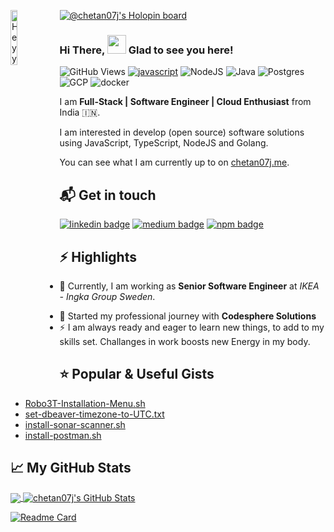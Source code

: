 [![@chetan07j's Holopin board](https://holopin.io/api/user/board?user=chetan07j)](https://holopin.io/@chetan07j)
<img align="left" src="hey.png" alt="Heyy" width="15%" />

### Hi There, <img src="https://raw.githubusercontent.com/iampavangandhi/iampavangandhi/master/gifs/Hi.gif" width="30px" >   Glad to see you here!

![GitHub Views](https://komarev.com/ghpvc/?username=Chetan07j&color=FAC151)
[![javascript](https://img.shields.io/badge/JavaScript-Fan-FAC151.svg?logo=javascript&logoWidth=20)][1]
![NodeJS](https://img.shields.io/badge/Node.js-6DA55F?logo=node.js&logoWidth=20&logoColor=white)
![Java](https://img.shields.io/badge/Java-ED8B00?logo=java&logoColor=white)
![Postgres](https://img.shields.io/badge/Postgres-%23316192?logo=postgresql&logoWidth=20&logoColor=white)
![GCP](https://img.shields.io/badge/Google_Cloud-4285F4?logo=google-cloud&logoColor=white)
![docker](https://img.shields.io/badge/Docker-2CA5E0?logo=docker&logoColor=white)


I am **Full-Stack | Software Engineer | Cloud Enthusiast** from India :india:.

I am interested in develop (open source) software solutions using JavaScript, TypeScript, NodeJS and Golang.

You can see what I am currently up to on [chetan07j.me][1].

## 📬 Get in touch

[![linkedin badge](https://img.shields.io/badge/Chetan_Patil-%230077B5?logo=linkedin&logoWidth=20)][2]
[![medium badge](https://img.shields.io/badge/Chetan_Patil-30302f?logo=medium&logoWidth=20)][3]
[![npm badge](https://img.shields.io/badge/npm-CB3837?logo=npm&logoColor=white)][4]


## :zap: Highlights

<ul>
 <li> <p class="text-align: justify;">🔭 Currently, I am working as <b>Senior Software Engineer</b></a> at <i>IKEA - Ingka Group Sweden</i>.</p></li>
 <li> 💼 Started my professional journey with <b>Codesphere Solutions</b></a> </li>
  <li> ⚡ I am always ready and eager to learn new things, to add to my skills set. Challanges in work boosts new Energy in my body.</li> 
</ul>

## :star: Popular & Useful Gists

- [Robo3T-Installation-Menu.sh](https://gist.github.com/Chetan07j/ef98f17a699c1ff2ef7c34903c3c0389)
- [set-dbeaver-timezone-to-UTC.txt](https://gist.github.com/Chetan07j/7ef4b82099f54ab4791068a0f47f480e)
- [install-sonar-scanner.sh](https://gist.github.com/Chetan07j/85e80d2a17c4d2d75172bf378efe93b9)
- [install-postman.sh](https://gist.github.com/Chetan07j/4f8e42f43c6a5ada8b43cb79b15c15fe)

## &#x1f4c8; My GitHub Stats

<a href="https://github.com/chetan07j/chetan07j">
  <img align="center" src="https://github-readme-stats.vercel.app/api/top-langs/?username=chetan07j&layout=compact&theme=flag-india" />
</a>

<a href="https://github.com/chetan07j/chetan07j">
  <img align="center" src="https://github-readme-stats.vercel.app/api?username=chetan07j&show_icons=true&theme=flag-india" alt="chetan07j's GitHub Stats" />
</a>

[![Readme Card](https://github-readme-stats.vercel.app/api/pin/?username=chetan07j&show_owner=true&repo=node-pg-sequelize-boilerplate)](https://github.com/Chetan07j/node-pg-sequelize-boilerplate)

[1]: https://github.com/Chetan07j
[2]: https://www.linkedin.com/in/chetanppatil
[3]: https://chetan07j.medium.com
[4]: https://www.npmjs.com/~chetan07j
